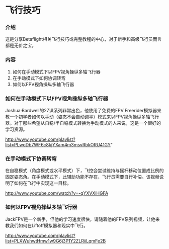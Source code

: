 # 飞行技巧

### 介绍

这是分享Betaflight相关飞行技巧或完整教程的中心，对于新手和高级飞行员而言都是无价之宝。

### 内容

1. 如何在手动模式下以FPV视角操纵多轴飞行器
2. 在手动模式下如何协调转弯
3. 如何以FPV视角操纵多轴飞行器

### 如何在手动模式下以FPV视角操纵多轴飞行器

Joshua·Bardwell的27课系列非常出色，他使用了免费的FPV Freerider模拟器来教一个初学者如何以手动（姿态不会自动调平）模式来以FPV视角操纵多轴飞行器。对于那些希望从自稳/半自稳模式转换为手动模式的人来说，这是一个很好的学习资源。

http://www.youtube.com/playlist?list=PLwoDb7WF6c8kjYXam4m3msvRbkORU41GY"

### 在手动模式下协调转弯

在自稳模式（角度模式或水平模式）下，飞控会尝试维持与摇杆移动位置成比例的固定姿态角。在手动模式下，此辅助功能不存在，飞行员需要自行补偿。该视频说明了如何在飞行中实现这一目标。

http://www.youtube.com/watch?v=-qYXVXiHGFA

### 如何以FPV视角操纵多轴飞行器

JackFPV是一个新手，但他的学习速度很快。请随着他的FPV系列视频，让他来教我们如何在Liftoff模拟器和现实中飞行。

http://www.youtube.com/playlist?list=PLXWuhwtHmw1w9G6j3P1Y2ZLRiiLqmFe2B

